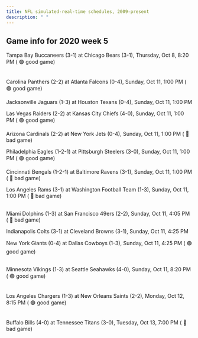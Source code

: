 ```yaml
---
title: NFL simulated-real-time schedules, 2009-present
description: " "
---
```


## Game info for 2020 week 5
Tampa Bay Buccaneers (3-1) at Chicago Bears (3-1), Thursday, Oct 8, 8:20 PM (	:green_circle: good game)

<br/>Carolina Panthers (2-2) at Atlanta Falcons (0-4), Sunday, Oct 11, 1:00 PM (	:green_circle: good game)

Jacksonville Jaguars (1-3) at Houston Texans (0-4), Sunday, Oct 11, 1:00 PM

Las Vegas Raiders (2-2) at Kansas City Chiefs (4-0), Sunday, Oct 11, 1:00 PM (	:green_circle: good game)

Arizona Cardinals (2-2) at New York Jets (0-4), Sunday, Oct 11, 1:00 PM (	:red_circle: bad game)

Philadelphia Eagles (1-2-1) at Pittsburgh Steelers (3-0), Sunday, Oct 11, 1:00 PM (	:green_circle: good game)

Cincinnati Bengals (1-2-1) at Baltimore Ravens (3-1), Sunday, Oct 11, 1:00 PM (	:red_circle: bad game)

Los Angeles Rams (3-1) at Washington Football Team (1-3), Sunday, Oct 11, 1:00 PM (	:red_circle: bad game)

<br/>Miami Dolphins (1-3) at San Francisco 49ers (2-2), Sunday, Oct 11, 4:05 PM (	:red_circle: bad game)

Indianapolis Colts (3-1) at Cleveland Browns (3-1), Sunday, Oct 11, 4:25 PM

New York Giants (0-4) at Dallas Cowboys (1-3), Sunday, Oct 11, 4:25 PM (	:green_circle: good game)

<br/>Minnesota Vikings (1-3) at Seattle Seahawks (4-0), Sunday, Oct 11, 8:20 PM (	:green_circle: good game)

<br/>Los Angeles Chargers (1-3) at New Orleans Saints (2-2), Monday, Oct 12, 8:15 PM (	:green_circle: good game)

<br/>Buffalo Bills (4-0) at Tennessee Titans (3-0), Tuesday, Oct 13, 7:00 PM (	:red_circle: bad game)

